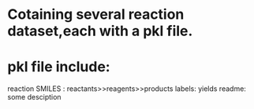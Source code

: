 # Cotaining several reaction dataset,each with a pkl file.
# pkl file include: 
  reaction SMILES : reactants>>reagents>>products
  labels: yields
  readme: some desciption
